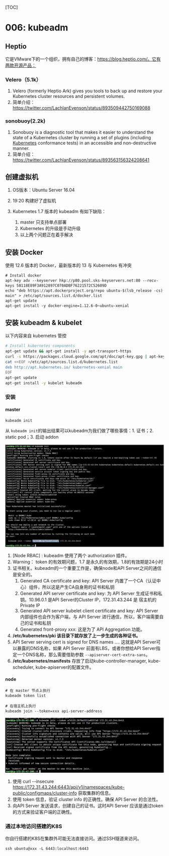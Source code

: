 [TOC]

# 006: kubeadm

## Heptio

它是VMware下的一个组织，拥有自己的博客：https://blog.heptio.com/。它有两款开源产品：

### Velero（5.1k）

1. Velero (formerly Heptio Ark) gives you tools to back up and restore your Kubernetes cluster resources and persistent volumes.
2. 简单介绍：https://twitter.com/LachlanEvenson/status/893509442750169088

### sonobuoy(2.2k)

1. Sonobuoy is a diagnostic tool that makes it easier to understand the state of a Kubernetes cluster by running a set of plugins (including [Kubernetes](https://github.com/kubernetes/kubernetes) conformance tests) in an accessible and non-destructive manner.
2. 简单介绍：https://twitter.com/LachlanEvenson/status/893563156324208641

## 创建虚拟机

1.  OS版本：Ubuntu Server 16.04

2. 19:20 构建好了虚拟机

3. Kubernetes 1.7 版本的 kubeadm 有如下缺陷：

   1. master 只支持单点部署
   2. Kubernetes 的升级是手动升级
   3. 以上两个问题正在着手解决


## 安装 Docker

使用 12.6 版本的 Docker，最新版本的 13 与 Kubernetes 有冲突

```shell
# Install docker
apt-key adv --keyserver hkp://p80.pool.sks-keyservers.net:80 --recv-keys 58118E89F3A912897C070ADBF76221572C52609D
echo "deb https://apt.dockerproject.org/repo ubuntu-$(lsb_release -cs) main" > /etc/apt/sources.list.d/docker.list
apt-get update
apt-get install -y docker-engine=1.12.6-0~ubuntu-xenial
```

## 安装 kubeadm & kubelet

以下内容来自 kubernetes 管控

```sh
# Install kubernetes components
apt-get update && apt-get install -y apt-transport-https
curl -s https://packages.cloud.google.com/apt/doc/apt-key.gpg | apt-key add -
cat <<EOF >/etc/apt/sources.list.d/kubernetes.list
deb http://apt.kubernetes.io/ kubernetes-xenial main
EOF
apt-get update
apt-get install -y kubelet kubeadm
```

### 安装

#### master

```
kubeadm init
```

从 `kubeadm init`的输出结果可以kubeadm为我们做了哪些事情：1. 证书；2. static pod；3. 启动 addon

![image-20210424133856156](https://raw.githubusercontent.com/yandongxiao/typera/main/img/image-20210424133856156.png)

1. [Node RBAC] : kubeadm 使用了两个 authorization 插件。
2. Warning： token 的有效期问题，1.7 是永久的有效期，1.8的有效期是24小时
3. 证书相关。kubeadm的一个重要工作是，确保node和API Server之间的通信是安全的。
   1. Generated CA certificate and key: API Server 内置了一个CA（认证中心）组件，所以这是产生CA自身用的证书和私钥
   2. Generated API server certificate and key: 为 API Server 生成证书和私钥。10.96.0.1 是API Server的Cluster IP，172.31.43.244 是 宿主机的Private IP
   3. Generated API server kubelet client certificate and key: API Server 内部组件也会作为客户端，与 API Server 进行通信，所以，客户端需要自己的证书和私钥
   4. Generated front-proxy xxx: 这是为了 API  Aggregation 功能。
4. **/etc/kubernetes/pki 该目录下就存放了上一步生成的各种证书。**
5. API Server serving cert is signed for DNS names .... 这就是API Server可以暴露的DNS名称，如果 API Server 前面有LBS，或者你想给API Server指定一个DNS名称，那么需要借助参数 `--apiserver-cert-extra-sans`。
6. **/etc/kubernetes/manifests** 存放了启动kube-controller-manager, kube-scheduler, kube-apiserver的配置文件。

#### node

```
# 在 master 节点上执行
kubeadm token list

# 在宿主机上执行
kubeadm join --token=xxx api-server-address
```

![image-20210424144524653](https://raw.githubusercontent.com/yandongxiao/typera/main/img/image-20210424144524653.png)

1. 使用 curl --insecure https://172.31.43.244:6443/api/v1/namespaces/kube-public/configmaps/cluster-info 获取集群的信息。
2. 使用 token 信息，验证 cluster info 的正确性。确保 API Server 的合法性。
3. 向API Server 发送请求，创建自己的证书。这时API Server 应该是通过token的方式来验证客户端的正确性。

### 通过本地访问搭建的K8S

你自行搭建的K8S在集群外可能无法直接访问。通过SSH隧道来访问。

```
ssh ubuntu@xxx -L 6443:localhost:6443 
```

